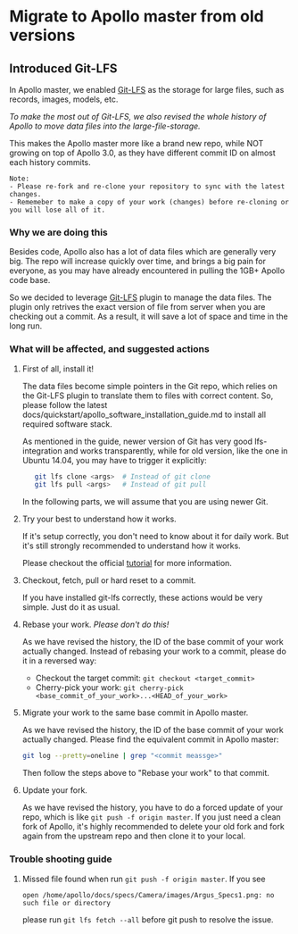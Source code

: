 # Migrate to Apollo master from old versions

## Introduced Git-LFS

In Apollo master, we enabled [Git-LFS](https://git-lfs.github.com) as the storage
for large files, such as records, images, models, etc.

*To make the most out of Git-LFS, we also revised the whole history of Apollo to
move data files into the large-file-storage.*

This makes the Apollo master more like a brand new repo, while NOT growing on top
of Apollo 3.0, as they have different commit ID on almost each history commits.

```
Note:
- Please re-fork and re-clone your repository to sync with the latest changes.
- Rememeber to make a copy of your work (changes) before re-cloning or you will lose all of it.
```

### Why we are doing this

Besides code, Apollo also has a lot of data files which are generally very big.
The repo will increase quickly over time, and brings a big pain for everyone, as
you may have already encountered in pulling the 1GB+ Apollo code base.

So we decided to leverage [Git-LFS](https://git-lfs.github.com) plugin to manage
the data files. The plugin only retrives the exact version of file from server
when you are checking out a commit. As a result, it will save a lot of space and
time in the long run.

### What will be affected, and suggested actions

1. First of all, install it!

   The data files become simple pointers in the Git repo, which relies on the
   Git-LFS plugin to translate them to files with correct content. So, please
   follow the latest docs/quickstart/apollo_software_installation_guide.md to
   install all required software stack.

   As mentioned in the guide, newer version of Git has very good lfs-integration
   and works transparently, while for old version, like the one in Ubuntu 14.04,
   you may have to trigger it explicitly:

   ```bash
      git lfs clone <args>  # Instead of git clone
      git lfs pull <args>   # Instead of git pull
   ```

   In the following parts, we will assume that you are using newer Git.

1. Try your best to understand how it works.

   If it's setup correctly, you don't need to know about it for daily work. But
   it's still strongly recommended to understand how it works.

   Please checkout the official
   [tutorial](https://github.com/git-lfs/git-lfs/wiki/Tutorial) for more
   information.

1. Checkout, fetch, pull or hard reset to a commit.

   If you have installed git-lfs correctly, these actions would be very simple.
   Just do it as usual.

1. Rebase your work. *Please don't do this!*

   As we have revised the history, the ID of the base commit of your work
   actually changed. Instead of rebasing your work to a commit, please do it in
   a reversed way:

   - Checkout the target commit: `git checkout <target_commit>`
   - Cherry-pick your work:
     `git cherry-pick <base_commit_of_your_work>...<HEAD_of_your_work>`

1. Migrate your work to the same base commit in Apollo master.

   As we have revised the history, the ID of the base commit of your work
   actually changed. Please find the equivalent commit in Apollo master:

   ```bash
   git log --pretty=oneline | grep "<commit meassge>"
   ```

   Then follow the steps above to "Rebase your work" to that commit.

1. Update your fork.

   As we have revised the history, you have to do a forced update of your repo,
   which is like `git push -f origin master`. If you just need a clean fork of
   Apollo, it's highly recommended to delete your old fork and fork again from
   the upstream repo and then clone it to your local.

### Trouble shooting guide

1. Missed file found when run `git push -f origin master`. If you see


   ```
   open /home/apollo/docs/specs/Camera/images/Argus_Specs1.png: no such file or directory        
   ```

   please run `git lfs fetch --all` before git push to resolve the issue.

